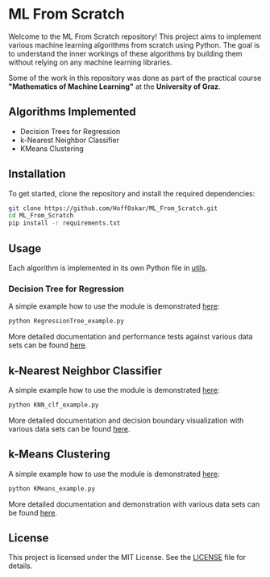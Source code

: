 # ML From Scratch

Welcome to the ML From Scratch repository! This project aims to implement various machine learning algorithms from scratch using Python. The goal is to understand the inner workings of these algorithms by building them without relying on any machine learning libraries.

Some of the work in this repository was done as part of the practical course **"Mathematics of Machine Learning"** at the **University of Graz**.

## Algorithms Implemented

- Decision Trees for Regression
- k-Nearest Neighbor Classifier
- KMeans Clustering

## Installation

To get started, clone the repository and install the required dependencies:

```bash
git clone https://github.com/HoffOskar/ML_From_Scratch.git
cd ML_From_Scratch
pip install -r requirements.txt
```

## Usage

Each algorithm is implemented in its own Python file in [utils](utils/). 

### Decision Tree for Regression

A simple example how to use the module is demonstrated [here](RegTree_example.py):
```bash
python RegressionTree_example.py
```
More detailed documentation and performance tests against various data sets can be found [here](RegTree.ipynb). 

## k-Nearest Neighbor Classifier

A simple example how to use the module is demonstrated [here](KNN_clf_example.py):
```bash
python KNN_clf_example.py
```
More detailed documentation and decision boundary visualization with various data sets can be found [here](KNN.ipynb). 

## k-Means Clustering

A simple example how to use the module is demonstrated [here](KMeans_example.py):
```bash
python KMeans_example.py
```
More detailed documentation and demonstration with various data sets can be found [here](KMeans.ipynb). 

## License

This project is licensed under the MIT License. See the [LICENSE](LICENSE) file for details.